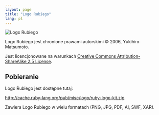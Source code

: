 ```yaml
---
layout: page
title: "Logo Rubiego"
lang: pl
---
```


![Logo Rubiego](/images/header-ruby-logo.png)

Logo Rubiego jest chronione prawami autorskimi &copy; 2006, Yukihiro Matsumoto.

Jest licencjonowane na warunkach
[Creative Commons Attribution-ShareAlike 2.5 License][1].

## Pobieranie

Logo Rubiego jest dostępne tutaj:

<http://cache.ruby-lang.org/pub/misc/logo/ruby-logo-kit.zip>

Zawiera Logo Rubiego w wielu formatach (PNG, JPG, PDF, AI, SWF, XAR).

[1]: http://creativecommons.org/licenses/by-sa/2.5/
